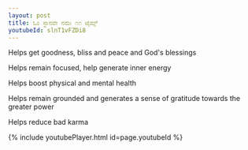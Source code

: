 ```yaml
---
layout: post
title: ಓಂ ಸ್ಥಾನವೇ ನಮಃ ೧೧ ಟೈಮ್ಸ್
youtubeId: slnT1vFZDi8
---
```

 
 
Helps get goodness, bliss and peace and God's blessings
 
Helps remain focused, help generate inner energy 
 
Helps boost physical and mental health 
 
Helps remain grounded and generates a sense of gratitude towards the greater power 
 
Helps reduce bad karma
 
 
 
 


{% include youtubePlayer.html id=page.youtubeId %}
 
 
